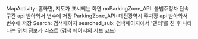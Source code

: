 MapActivity: 홈화면, 지도가 표시되는 화면
noParkingZone_API: 불법주정차 단속 구간 api 받아와서 변수에 저장
ParkingZone_API: 대전광역시 주차장 api 받아와서 변수에 저장
Search: 검색페이지
searched_sub: 검색페이지에서 '엔터'를 친 후 나타나는 위치 정보가 리스트 (검색 페이지의 서브 코드)
